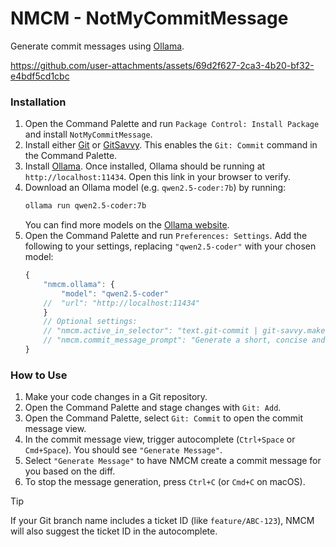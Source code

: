 # NMCM - NotMyCommitMessage

Generate commit messages using [Ollama](https://ollama.com/).


https://github.com/user-attachments/assets/69d2f627-2ca3-4b20-bf32-e4bdf5cd1cbc


### Installation

1.  Open the Command Palette and run `Package Control: Install Package` and install `NotMyCommitMessage`.
2.  Install either [Git](https://packagecontrol.io/packages/Git) or [GitSavvy](https://packagecontrol.io/packages/GitSavvy). This enables the `Git: Commit` command in the Command Palette.
3.  Install [Ollama](https://ollama.com/). Once installed, Ollama should be running at `http://localhost:11434`. Open this link in your browser to verify.
4.  Download an Ollama model (e.g. `qwen2.5-coder:7b`) by running:
    ```bash
    ollama run qwen2.5-coder:7b
    ```
    You can find more models on the [Ollama website](https://ollama.com/search).
5.  Open the Command Palette and run `Preferences: Settings`. Add the following to your settings, replacing `"qwen2.5-coder"` with your chosen model:
    ```js
    {
        "nmcm.ollama": {
            "model": "qwen2.5-coder"
        //  "url": "http://localhost:11434"
        }
        // Optional settings:
        // "nmcm.active_in_selector": "text.git-commit | git-savvy.make-commit",
        // "nmcm.commit_message_prompt": "Generate a short, concise and correct git commit message."
    }
    ```

### How to Use

1.  Make your code changes in a Git repository.
2.  Open the Command Palette and stage changes with `Git: Add`.
3.  Open the Command Palette, select `Git: Commit` to open the commit message view.
4.  In the commit message view, trigger autocomplete (`Ctrl+Space` or `Cmd+Space`). You should see `"Generate Message"`.
5.  Select `"Generate Message"` to have NMCM create a commit message for you based on the diff.
6.  To stop the message generation, press `Ctrl+C` (or `Cmd+C` on macOS).

> [!TIP]
> If your Git branch name includes a ticket ID (like `feature/ABC-123`), NMCM will also suggest the ticket ID in the autocomplete.


